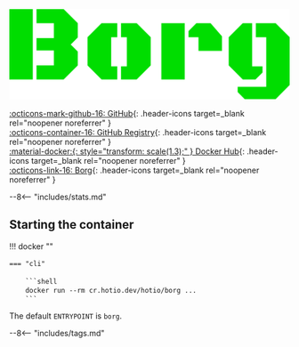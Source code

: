 <div class="image-logo"><img src="/img/image-logos/borg.svg" alt="logo"></div>

[:octicons-mark-github-16: GitHub](https://github.com/hotio/borg){: .header-icons target=_blank rel="noopener noreferrer" }  
[:octicons-container-16: GitHub Registry](https://github.com/orgs/hotio/packages/container/package/borg){: .header-icons target=_blank rel="noopener noreferrer" }  
[:material-docker:{: style="transform: scale(1.3);" } Docker Hub](https://hub.docker.com/r/hotio/borg){: .header-icons target=_blank rel="noopener noreferrer" }  
[:octicons-link-16: Borg](https://github.com/borgbackup/borg){: .header-icons target=_blank rel="noopener noreferrer" }  

--8<-- "includes/stats.md"

## Starting the container

!!! docker ""

    === "cli"

        ```shell
        docker run --rm cr.hotio.dev/hotio/borg ...
        ```

The default `ENTRYPOINT` is `borg`.

--8<-- "includes/tags.md"
